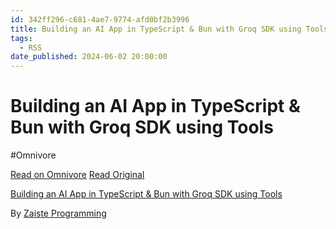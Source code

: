 ```yaml
---
id: 342ff296-c681-4ae7-9774-afd0bf2b3996
title: Building an AI App in TypeScript & Bun with Groq SDK using Tools
tags:
  - RSS
date_published: 2024-06-02 20:00:00
---
```


# Building an AI App in TypeScript & Bun with Groq SDK using Tools
#Omnivore

[Read on Omnivore](https://omnivore.app/me/building-an-ai-app-in-type-script-bun-with-groq-sdk-using-tools-18fde1bb94e)
[Read Original](https://www.youtube.com/watch?v=h28_UmeiZHw)



[Building an AI App in TypeScript &amp; Bun with Groq SDK using Tools](https:&#x2F;&#x2F;www.youtube.com&#x2F;watch?v&#x3D;h28%5FUmeiZHw)

By [Zaiste Programming](https:&#x2F;&#x2F;www.youtube.com&#x2F;@zaisteprogramming)